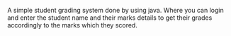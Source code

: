 A simple student grading system done by using java.
Where you can login and enter the student name and their marks details to get their grades accordingly to the marks which they scored.
